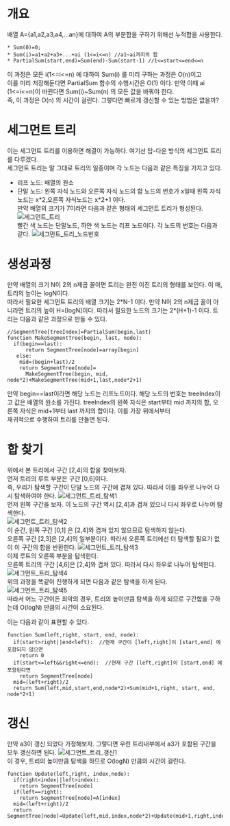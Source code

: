 # 개요
배열 A={a1,a2,a3,a4,...an}에 대하여 A의 부분합을 구하기 위해선 누적합을 사용한다.
```
* Sum(0)=0;
* Sum(i)=a1+a2+a3+...+ai (1<=i<=n) //a1~ai까지의 합
* PartialSum(start,end)=Sum(end)-Sum(start-1) //1<=start<=end<=n  
```
이 과정은 모든 i(1<=i<=n) 에 대하여 Sum(i) 를 미리 구하는 과정은 O(n)이고  
이를 미리 저장해둔다면 PartialSum 함수의 수행시간은 O(1) 이다. 
만약 이때 ai (1<=i<=n)이 바뀐다면 Sum(i)~Sum(n) 의 모든 값을 바꿔야 한다.  
즉, 이 과정은 O(n) 의 시간이 걸린다. 그렇다면 빠르게 갱신할 수 있는 방법은 없을까?
# 세그먼트 트리
이는 세그먼트 트리를 이용하면 해결이 가능하다. 여기선 탑-다운 방식의 세그먼트 트리를 다루겠다.  
세그먼트 트리는 말 그대로 트리의 일종이며 각 노드는 다음과 같은 특징을 가지고 있다.
* 리프 노드: 배열의 원소
* 단말 노드: 왼쪽 자식 노드와 오른쪽 자식 노드의 합
노드의 번호가 x일때 왼쪽 자식 노드는 x\*2,오른쪽 자식노드는 x\*2+1 이다.  
만약 배열의 크기가 7이라면 다음과 같은 형태의 세그먼트 트리가 형성된다.
![세그먼트_트리](https://raw.githubusercontent.com/leeminseokdankook/TLE/main/Intermeditae/SegmentTree/image.png)  
빨간 색 노드는 단말노드, 하얀 색 노드는 리프 노드이다.
각 노드의 번호는 다음과 같다.
![세그먼트_트리_노드번호](https://raw.githubusercontent.com/leeminseokdankook/TLE/main/Intermeditae/SegmentTree/image2.png)  

# 생성과정
만약 배열의 크기 N이 2의 n제곱 꼴이면 트리는 완전 이진 트리의 형태를 보인다. 이 때, 트리의 높이는 logN이다.  
따라서 필요한 세그먼트 트리의 배열 크기는 2\*N-1 이다. 
만약 N이 2의 n제곱 꼴이 아니라면 트리의 높이 H=\[logN\]이다.
따라서 필요한 노드의 크기는 2*(H+1)-1 이다.
트리는 다음과 같은 과정으로 만들 수 있다.
```
//SegmentTree[treeIndex]=PartialSum(begin,last)
function MakeSegmentTree(begin, last, node):
  if(begin==last):
      return SegmentTree[node]=array[begin]
   else:
    mid=(begin+last)/2
    return SegmentTree[node]=
      MakeSegmentTree(begin, mid, node*2)+MakeSegmentTree(mid+1,last,node*2+1)
```
만약 begin==last이라면 해당 노드는 리프노드이다. 해당 노드의 번호는 treeIndex이고 값은 배열의 원소를 가진다. 
treeIndex의 왼쪽 자식은 start부터 mid 까지의 합, 오른쪽 자식은 mid+1부터 last 까지의 합이다. 이를 가장 위에서부터  
재귀적으로 수행하여 트리를 만들면 된다.
# 합 찾기
위에서 본 트리에서 구간 \[2,4\]의 합을 찾아보자.  
먼저 트리의 루트 부분은 구간 \[0,6\]이다.  
즉, 우리가 탐색할 구간이 단말 노드의 구간에 겹쳐 있다. 따라서 이를 좌우로 나누어 다시 탐색하여야 한다.
![세그먼트_트리_탐색1](https://raw.githubusercontent.com/leeminseokdankook/TLE/main/Intermediate/SegmentTree/Serch1.png)  
먼저 왼쪽 구간을 보자. 이 노드의 구간 역시 \[2,4\]과 겹쳐 있으니 다시 좌우로 나누어 탐색한다.  
![세그먼트_트리_탐색2](https://raw.githubusercontent.com/leeminseokdankook/TLE/main/Intermediate/SegmentTree/Serch2.png)  
이 순간, 왼쪽 구간 \[0,1\] 은 \[2,4\]와 겹쳐 있지 않으므로 탐색하지 않는다.  
오른쪽 구간 \[2,3\]은 \[2,4\]의 일부분이다. 따라서 오른쪽 트리에선 더 탐색할 필요가 없이 이 구간의 합을 반환한다.
![세그먼트_트리_탐색3](https://raw.githubusercontent.com/leeminseokdankook/TLE/main/Intermediate/SegmentTree/Serch3.png)  
이제 루트의 오른쪽 부분을 탐색한다.  
오른쪽 트리의 구간 \[4,6\]은 \[2,4\]와 겹쳐 있다. 따라서 다시 좌우로 나누어 탐색한다.
![세그먼트_트리_탐색4](https://raw.githubusercontent.com/leeminseokdankook/TLE/main/Intermediate/SegmentTree/Serch4.png)  
위의 과정을 똑같이 진행하게 되면 다음과 같은 탐색을 하게 된다.
![세그먼트_트리_탐색5](https://raw.githubusercontent.com/leeminseokdankook/TLE/main/Intermediate/SegmentTree/Serch.png)  
따라서 어느 구간이든 최악의 경우, 트리의 높이만큼 탐색을 하게 되므로 구간합을 구하는데 O(logN) 만큼의 시간이 소요된다. 

이는 다음과 같이 표현할 수 있다.
```
function Sum(left,right, start, end, node):
  if(start>right||end<left):  //현재 구간이 [left,right]이 [start,end] 에 포함되지 않으면
    return 0
  if(start<=left&&right<=end):  //현재 구간 [left,right]이 [start,end] 에 포함된다면
    return SegmentTree[node]
  mid=(left+right)/2
  return Sum(left,mid,start,end,node*2)+Sum(mid+1,right, start, end, node*2+1)
```
# 갱신
만약 a3이 갱신 되었다 가정해보자. 그렇다면 우린 트리내부에서 a3가 포함된 구간을 모두 갱신하면 된다.
![세그먼트_트리_갱신1](https://raw.githubusercontent.com/leeminseokdankook/TLE/main/Intermediate/SegmentTree/Update1.png)  
이 경우, 트리의 높이만큼 탐색을 하므로 O(logN) 만큼의 시간이 걸린다.

```
function Update(left,right, index,node):
  if(right<index||left>index):
    return SegmentTree[node]
  if(left==right):
    return SegmentTree[node]=A[index]
  mid=(left+right)/2
  return SegmentTree[node]=Update(left,mid,index,node*2)+Update(mid+1,right,index,node*2+1)
